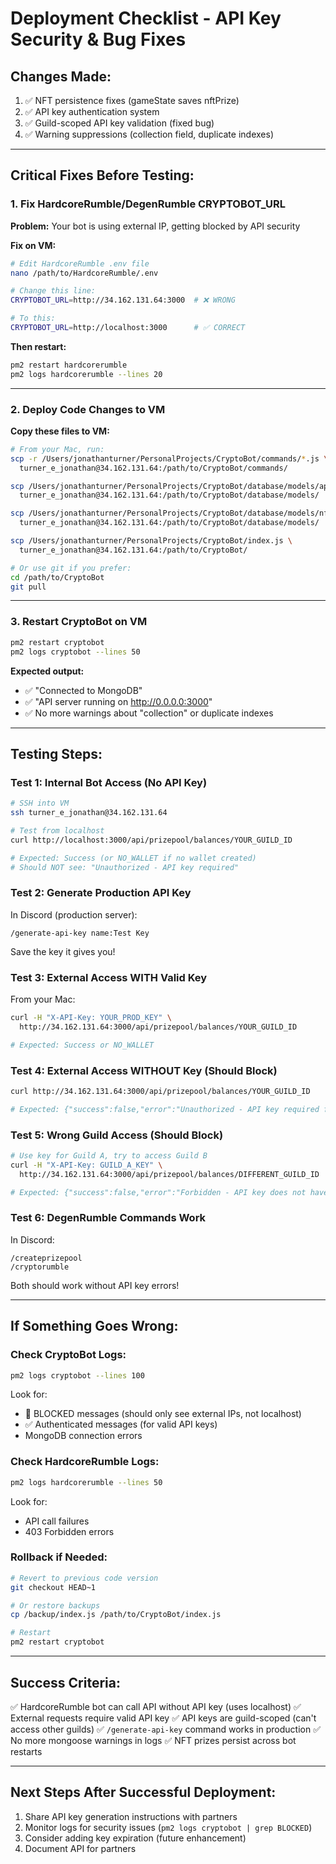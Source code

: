 # Deployment Checklist - API Key Security & Bug Fixes

## Changes Made:
1. ✅ NFT persistence fixes (gameState saves nftPrize)
2. ✅ API key authentication system
3. ✅ Guild-scoped API key validation (fixed bug)
4. ✅ Warning suppressions (collection field, duplicate indexes)

---

## Critical Fixes Before Testing:

### 1. Fix HardcoreRumble/DegenRumble CRYPTOBOT_URL

**Problem:** Your bot is using external IP, getting blocked by API security

**Fix on VM:**
```bash
# Edit HardcoreRumble .env file
nano /path/to/HardcoreRumble/.env

# Change this line:
CRYPTOBOT_URL=http://34.162.131.64:3000  # ❌ WRONG

# To this:
CRYPTOBOT_URL=http://localhost:3000      # ✅ CORRECT
```

**Then restart:**
```bash
pm2 restart hardcorerumble
pm2 logs hardcorerumble --lines 20
```

---

### 2. Deploy Code Changes to VM

**Copy these files to VM:**
```bash
# From your Mac, run:
scp -r /Users/jonathanturner/PersonalProjects/CryptoBot/commands/*.js \
  turner_e_jonathan@34.162.131.64:/path/to/CryptoBot/commands/

scp /Users/jonathanturner/PersonalProjects/CryptoBot/database/models/apiKey.js \
  turner_e_jonathan@34.162.131.64:/path/to/CryptoBot/database/models/

scp /Users/jonathanturner/PersonalProjects/CryptoBot/database/models/nftInventory.js \
  turner_e_jonathan@34.162.131.64:/path/to/CryptoBot/database/models/

scp /Users/jonathanturner/PersonalProjects/CryptoBot/index.js \
  turner_e_jonathan@34.162.131.64:/path/to/CryptoBot/

# Or use git if you prefer:
cd /path/to/CryptoBot
git pull
```

---

### 3. Restart CryptoBot on VM

```bash
pm2 restart cryptobot
pm2 logs cryptobot --lines 50
```

**Expected output:**
- ✅ "Connected to MongoDB"
- ✅ "API server running on http://0.0.0.0:3000"
- ✅ No more warnings about "collection" or duplicate indexes

---

## Testing Steps:

### Test 1: Internal Bot Access (No API Key)
```bash
# SSH into VM
ssh turner_e_jonathan@34.162.131.64

# Test from localhost
curl http://localhost:3000/api/prizepool/balances/YOUR_GUILD_ID

# Expected: Success (or NO_WALLET if no wallet created)
# Should NOT see: "Unauthorized - API key required"
```

### Test 2: Generate Production API Key
In Discord (production server):
```
/generate-api-key name:Test Key
```
Save the key it gives you!

### Test 3: External Access WITH Valid Key
From your Mac:
```bash
curl -H "X-API-Key: YOUR_PROD_KEY" \
  http://34.162.131.64:3000/api/prizepool/balances/YOUR_GUILD_ID

# Expected: Success or NO_WALLET
```

### Test 4: External Access WITHOUT Key (Should Block)
```bash
curl http://34.162.131.64:3000/api/prizepool/balances/YOUR_GUILD_ID

# Expected: {"success":false,"error":"Unauthorized - API key required for external access"}
```

### Test 5: Wrong Guild Access (Should Block)
```bash
# Use key for Guild A, try to access Guild B
curl -H "X-API-Key: GUILD_A_KEY" \
  http://34.162.131.64:3000/api/prizepool/balances/DIFFERENT_GUILD_ID

# Expected: {"success":false,"error":"Forbidden - API key does not have access to this guild"}
```

### Test 6: DegenRumble Commands Work
In Discord:
```
/createprizepool
/cryptorumble
```
Both should work without API key errors!

---

## If Something Goes Wrong:

### Check CryptoBot Logs:
```bash
pm2 logs cryptobot --lines 100
```

Look for:
- 🚨 BLOCKED messages (should only see external IPs, not localhost)
- ✅ Authenticated messages (for valid API keys)
- MongoDB connection errors

### Check HardcoreRumble Logs:
```bash
pm2 logs hardcorerumble --lines 50
```

Look for:
- API call failures
- 403 Forbidden errors

### Rollback if Needed:
```bash
# Revert to previous code version
git checkout HEAD~1

# Or restore backups
cp /backup/index.js /path/to/CryptoBot/index.js

# Restart
pm2 restart cryptobot
```

---

## Success Criteria:

✅ HardcoreRumble bot can call API without API key (uses localhost)
✅ External requests require valid API key
✅ API keys are guild-scoped (can't access other guilds)
✅ `/generate-api-key` command works in production
✅ No more mongoose warnings in logs
✅ NFT prizes persist across bot restarts

---

## Next Steps After Successful Deployment:

1. Share API key generation instructions with partners
2. Monitor logs for security issues (`pm2 logs cryptobot | grep BLOCKED`)
3. Consider adding key expiration (future enhancement)
4. Document API for partners
